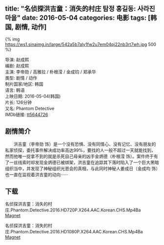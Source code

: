 title: "名侦探洪吉童：消失的村庄 탐정 홍길동: 사라진 마을"
date: 2016-05-04
categories: 电影
tags: [韩国, 剧情, 动作]
---
{% img https://ws1.sinaimg.in/large/542a5b7aly1fw2u7em04pj22nb3rt7wh.jpg 500 %}

导演: 赵成熙  
编剧: 赵成熙  
主演: 李帝勋 / 高雅拉 / 朴根滢 / 金成钧 / 郑承华  
类型: 剧情 / 动作  
制片国家/地区: 韩国  
语言: 韩语  
上映日期: 2016-05-04(韩国)  
片长: 126分钟  
又名: Phantom Detective  
IMDb链接: [tt5644726](http://www.imdb.com/title/tt5644726)

## 剧情简介
　　洪吉童（李帝勋 饰）是一个没有恐惧、没有同情心、没有记忆、没有朋友的私家侦探，委托事件解决成功率高达99%，要找的人一般不超过一天就能找到，然而他唯一捉拿不到的就是杀死自己母亲的凶手金炳德（朴根滢 饰）。案件终于有了一丝线索时却发现金炳德已被绑架，洪吉童在追踪其下落时陷入了一个巨大黑暗组织当中，并发现了神秘组织光恩会的真相，与此同时神秘人姜成日（金成均 饰）也一直在监视着洪吉童的动向······

## 下载
名侦探洪吉童：消失的村庄.Phantom.Detective.2016.HD720P.X264.AAC.Korean.CHS.Mp4Ba  
[Magnet](magnet:?xt=urn:btih:dc39d264d8fa89c724f474dc98a8f7523bda4ea8&tr=http://bt.mp4ba.com:2710/announce)

名侦探洪吉童：消失的村庄.Phantom.Detective.2016.HD1080P.X264.AAC.Korean.CHS.Mp4Ba  
[Magnet](magnet:?xt=urn:btih:1804d140f80ae27628f0008a86281c84ac124105&tr=http://bt.mp4ba.com:2710/announce)
